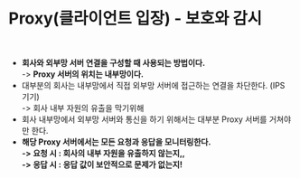 # Proxy(클라이언트 입장) - 보호와 감시

<figure><img src="../../../../../.gitbook/assets/스크린샷 2024-01-13 15.28.50.png" alt=""><figcaption></figcaption></figure>

* **회사와 외부망 서버 연결을 구성할 때 사용되는 방법이다.** \
  \-> **Proxy 서버의 위치는 내부망이다.**&#x20;
* 대부분의 회사는 내부망에서 직접 외부망 서버에 접근하는 연결을 차단한다. (IPS 기기)\
  \-> 회사 내부 자원의 유출을 막기위해&#x20;
* 회사 내부망에서 외부망 서버와 통신을 하기 위해서는 대부분 Proxy 서버를 거쳐야만 한다.&#x20;
* **해당 Proxy 서버에서는 모든 요청과 응답을 모니터링한다.** \
  **-> 요청 시 : 회사의 내부 자원을 유출하지 않는지,,**\
  **-> 응답 시 : 응답 값이 보안적으로 문제가 없는지!**

